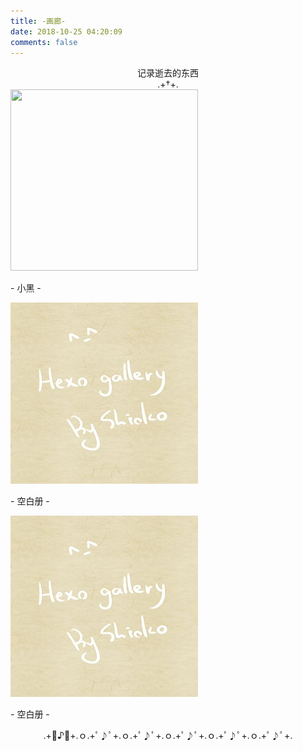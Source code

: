 ```yaml
---
title: -画廊-
date: 2018-10-25 04:20:09
comments: false
---
```

<center>记录逝去的东西</center>
<center>
	.+†+.</center>
<div class="gallery-page">
	<div class="gallery-list">
		<div class="gallery-column">
			<div class="gallery-item">
				<a href="xiaohei"><img src="https://tva1.sinaimg.cn/large/0081Kckwly1gke510rrqgj30fs0s1gn1.jpg", width="300", height="290">
				</a>
				<p>- 小黑 -</p>
			</div>
		</div>
		<div class="gallery-column">
			<div class="gallery-item">
				<a href=""><img src="img/sample.jpg", width="300", height="290">
				</a>
				<p>- 空白册 -</p>
			</div>
		</div>
		<div class="gallery-column">
			<div class="gallery-item">
				<a href=""><img src="img/sample.jpg", width="300", height="290">
				</a>
				<p>- 空白册 -</p>
			</div>
		</div>
	</div>
</div>
<center>.+ﾟ♪ﾟ+.ｏ.+ﾟ♪ﾟ+.ｏ.+ﾟ♪ﾟ+.ｏ.+ﾟ♪ﾟ+.ｏ.+ﾟ♪ﾟ+.ｏ.+ﾟ♪ﾟ+.</center>
